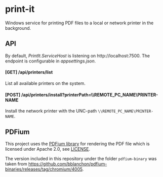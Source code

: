 # print-it

Windows service for printing PDF files to a local or network printer in the background.

## API

By default, _PrintIt.ServiceHost_ is listening on http://localhost:7500. The endpoint is configurable in _appsettings.json_.

#### [GET] /api/printers/list

List all available printers on the system.

#### [POST] /api/printers/install?printerPath=\\\\REMOTE_PC_NAME\\PRINTER-NAME

Install the network printer with the UNC-path `\\REMOTE_PC_NAME\PRINTER-NAME`. 

## PDFium

This project uses the [PDFium library](https://pdfium.googlesource.com/) for rendering the PDF file which is licensed under Apache 2.0, see [LICENSE](pdfium-binary/LICENSE).

The version included in this repository under the folder `pdfium-binary` was taken from https://github.com/bblanchon/pdfium-binaries/releases/tag/chromium/4005.
